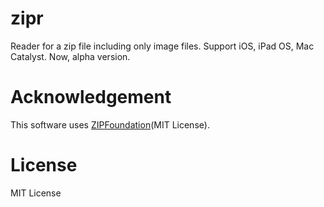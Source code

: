 # zipr
Reader for a zip file including only image files. Support iOS, iPad OS, Mac Catalyst. Now, alpha version.

# Acknowledgement

This software uses [ZIPFoundation](https://github.com/weichsel/ZIPFoundation)(MIT License).

# License

MIT License